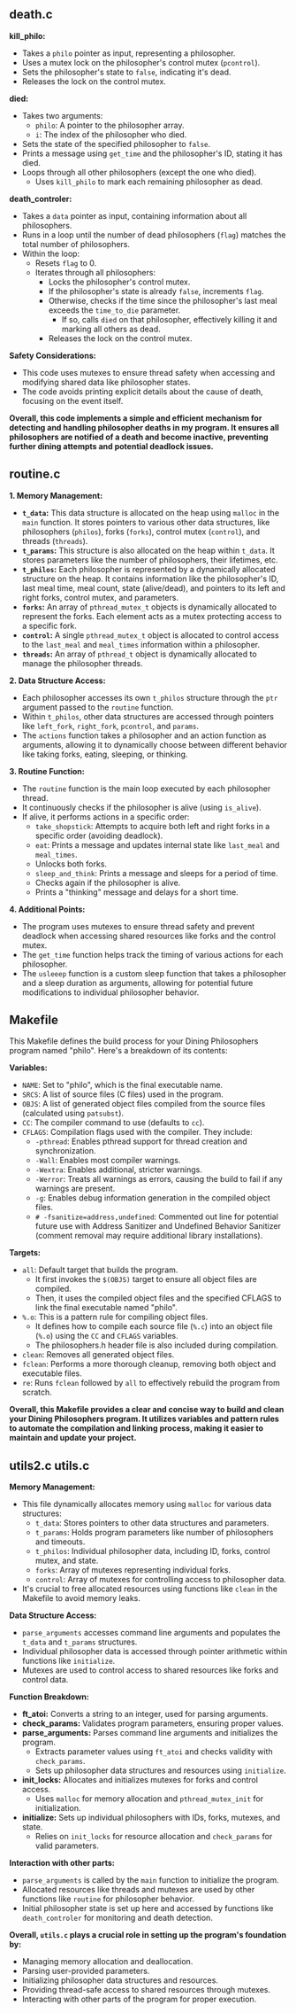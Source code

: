 ## death.c
**kill_philo:**

* Takes a `philo` pointer as input, representing a philosopher.
* Uses a mutex lock on the philosopher's control mutex (`pcontrol`).
* Sets the philosopher's state to `false`, indicating it's dead.
* Releases the lock on the control mutex.

**died:**

* Takes two arguments:
    * `philo`: A pointer to the philosopher array.
    * `i`: The index of the philosopher who died.
* Sets the state of the specified philosopher to `false`.
* Prints a message using `get_time` and the philosopher's ID, stating it has died.
* Loops through all other philosophers (except the one who died).
    * Uses `kill_philo` to mark each remaining philosopher as dead.

**death_controler:**

* Takes a `data` pointer as input, containing information about all philosophers.
* Runs in a loop until the number of dead philosophers (`flag`) matches the total number of philosophers.
* Within the loop:
    * Resets `flag` to 0.
    * Iterates through all philosophers:
        * Locks the philosopher's control mutex.
        * If the philosopher's state is already `false`, increments `flag`.
        * Otherwise, checks if the time since the philosopher's last meal exceeds the `time_to_die` parameter.
            * If so, calls `died` on that philosopher, effectively killing it and marking all others as dead.
        * Releases the lock on the control mutex.

**Safety Considerations:**

* This code uses mutexes to ensure thread safety when accessing and modifying shared data like philosopher states.
* The code avoids printing explicit details about the cause of death, focusing on the event itself.

**Overall, this code implements a simple and efficient mechanism for detecting and handling philosopher deaths in my program. It ensures all philosophers are notified of a death and become inactive, preventing further dining attempts and potential deadlock issues.**
## routine.c

**1. Memory Management:**

- **`t_data`:** This data structure is allocated on the heap using `malloc` in the `main` function. It stores pointers to various other data structures, like philosophers (`philos`), forks (`forks`), control mutex (`control`), and threads (`threads`).
- **`t_params`:** This structure is also allocated on the heap within `t_data`. It stores parameters like the number of philosophers, their lifetimes, etc.
- **`t_philos`:** Each philosopher is represented by a dynamically allocated structure on the heap. It contains information like the philosopher's ID, last meal time, meal count, state (alive/dead), and pointers to its left and right forks, control mutex, and parameters.
- **`forks`:** An array of `pthread_mutex_t` objects is dynamically allocated to represent the forks. Each element acts as a mutex protecting access to a specific fork.
- **`control`:** A single `pthread_mutex_t` object is allocated to control access to the `last_meal` and `meal_times` information within a philosopher.
- **`threads`:** An array of `pthread_t` object is dynamically allocated to manage the philosopher threads.

**2. Data Structure Access:**

- Each philosopher accesses its own `t_philos` structure through the `ptr` argument passed to the `routine` function.
- Within `t_philos`, other data structures are accessed through pointers like `left_fork`, `right_fork`, `pcontrol`, and `params`.
- The `actions` function takes a philosopher and an action function as arguments, allowing it to dynamically choose between different behavior like taking forks, eating, sleeping, or thinking.

**3. Routine Function:**

- The `routine` function is the main loop executed by each philosopher thread.
- It continuously checks if the philosopher is alive (using `is_alive`).
- If alive, it performs actions in a specific order:
    - `take_shopstick`: Attempts to acquire both left and right forks in a specific order (avoiding deadlock).
    - `eat`: Prints a message and updates internal state like `last_meal` and `meal_times`.
    - Unlocks both forks.
    - `sleep_and_think`: Prints a message and sleeps for a period of time.
    - Checks again if the philosopher is alive.
    - Prints a "thinking" message and delays for a short time.

**4. Additional Points:**

- The program uses mutexes to ensure thread safety and prevent deadlock when accessing shared resources like forks and the control mutex.
- The `get_time` function helps track the timing of various actions for each philosopher.
- The `usleeep` function is a custom sleep function that takes a philosopher and a sleep duration as arguments, allowing for potential future modifications to individual philosopher behavior.
## Makefile

This Makefile defines the build process for your Dining Philosophers program named "philo". Here's a breakdown of its contents:

**Variables:**

* `NAME`: Set to "philo", which is the final executable name.
* `SRCS`: A list of source files (C files) used in the program.
* `OBJS`: A list of generated object files compiled from the source files (calculated using `patsubst`).
* `CC`: The compiler command to use (defaults to `cc`).
* `CFLAGS`: Compilation flags used with the compiler. They include:
    * `-pthread`: Enables pthread support for thread creation and synchronization.
    * `-Wall`: Enables most compiler warnings.
    * `-Wextra`: Enables additional, stricter warnings.
    * `-Werror`: Treats all warnings as errors, causing the build to fail if any warnings are present.
    * `-g`: Enables debug information generation in the compiled object files.
    * `# -fsanitize=address,undefined`: Commented out line for potential future use with Address Sanitizer and Undefined Behavior Sanitizer (comment removal may require additional library installations).

**Targets:**

* `all`: Default target that builds the program.
    * It first invokes the `$(OBJS)` target to ensure all object files are compiled.
    * Then, it uses the compiled object files and the specified CFLAGS to link the final executable named "philo".
* `%.o`: This is a pattern rule for compiling object files.
    * It defines how to compile each source file (`%.c`) into an object file (`%.o`) using the `CC` and `CFLAGS` variables.
    * The philosophers.h header file is also included during compilation.
* `clean`: Removes all generated object files.
* `fclean`: Performs a more thorough cleanup, removing both object and executable files.
* `re`: Runs `fclean` followed by `all` to effectively rebuild the program from scratch.

**Overall, this Makefile provides a clear and concise way to build and clean your Dining Philosophers program. It utilizes variables and pattern rules to automate the compilation and linking process, making it easier to maintain and update your project.**

## utils2.c utils.c

**Memory Management:**

* This file dynamically allocates memory using `malloc` for various data structures:
    * `t_data`: Stores pointers to other data structures and parameters.
    * `t_params`: Holds program parameters like number of philosophers and timeouts.
    * `t_philos`: Individual philosopher data, including ID, forks, control mutex, and state.
    * `forks`: Array of mutexes representing individual forks.
    * `control`: Array of mutexes for controlling access to philosopher data.
* It's crucial to free allocated resources using functions like `clean` in the Makefile to avoid memory leaks.

**Data Structure Access:**

* `parse_arguments` accesses command line arguments and populates the `t_data` and `t_params` structures.
* Individual philosopher data is accessed through pointer arithmetic within functions like `initialize`.
* Mutexes are used to control access to shared resources like forks and control data.

**Function Breakdown:**

* **ft_atoi:** Converts a string to an integer, used for parsing arguments.
* **check_params:** Validates program parameters, ensuring proper values.
* **parse_arguments:** Parses command line arguments and initializes the program.
    * Extracts parameter values using `ft_atoi` and checks validity with `check_params`.
    * Sets up philosopher data structures and resources using `initialize`.
* **init_locks:** Allocates and initializes mutexes for forks and control access.
    * Uses `malloc` for memory allocation and `pthread_mutex_init` for initialization.
* **initialize:** Sets up individual philosophers with IDs, forks, mutexes, and state.
    * Relies on `init_locks` for resource allocation and `check_params` for valid parameters.

**Interaction with other parts:**

* `parse_arguments` is called by the `main` function to initialize the program.
* Allocated resources like threads and mutexes are used by other functions like `routine` for philosopher behavior.
* Initial philosopher state is set up here and accessed by functions like `death_controler` for monitoring and death detection.

**Overall, `utils.c` plays a crucial role in setting up the program's foundation by:**

* Managing memory allocation and deallocation.
* Parsing user-provided parameters.
* Initializing philosopher data structures and resources.
* Providing thread-safe access to shared resources through mutexes.
* Interacting with other parts of the program for proper execution.


